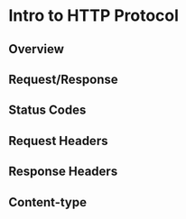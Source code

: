 # Intro to HTTP Protocol

## Overview

## Request/Response

## Status Codes

## Request Headers

## Response Headers

## Content-type
